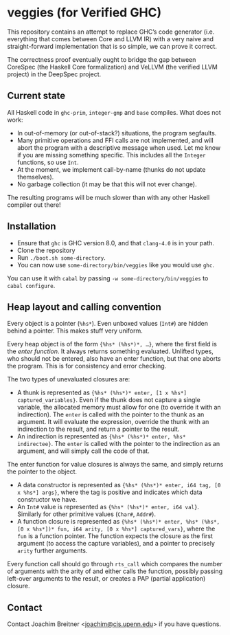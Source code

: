 veggies (for Verified GHC)
==========================

This repository contains an attempt to replace GHC’s code generator (i.e.
everything that comes between Core and LLVM IR) with a very naive and
straight-forward implementation that is so simple, we can prove it correct.

The correctness proof eventually ought to bridge the gap between CoreSpec (the
Haskell Core formalization) and VeLLVM (the verified LLVM project) in the
DeepSpec project.

Current state
-------------

All Haskell code in `ghc-prim`, `integer-gmp` and `base` compiles. What does
not work:

 * In out-of-memory (or out-of-stack?) situations, the program segfaults.
 * Many primitive operations and FFI calls are not implemented, and will abort
   the program with a descriptive message when used. Let me know if you are
   missing something specific. This includes all the `Integer` functions, so
   use `Int`.
 * At the moment, we implement call-by-name (thunks do not update themselves).
 * No garbage collection (it may be that this will not ever change).

The resulting programs will be much slower than with any other Haskell compiler
out there!

Installation
------------

 * Ensure that `ghc` is GHC version 8.0, and that `clang-4.0` is in your path.
 * Clone the repository
 * Run `./boot.sh some-directory`.
 * You can now use `some-directory/bin/veggies` like you would use `ghc`.

You can use it with `cabal` by passing `-w some-directory/bin/veggies` to
`cabal configure`.

Heap layout and calling convention
----------------------------------

Every object is a pointer (`%hs*`). Even unboxed values (`Int#`) are hidden
behind a pointer. This makes stuff very uniform.

Every heap object is of the form `{%hs* (%hs*)*, …}`, where the first field is
the *enter function*. It always returns something evaluated. Unlifted types,
who should not be entered, also have an enter function, but that one aborts the
program. This is for consistency and error checking.

The two types of unevaluated closures are:

 * A thunk is represented as `{%hs* (%hs*)* enter, [1 x %hs*] captured_variables}`.
   Even if the thunk does not capture a single variable, the allocated memory
   must allow for one (to override it with an indirection).
   The `enter` is called with the pointer to the thunk as an argument. It will
   evaluate the expression, override the thunk with an indirection to the
   result, and return a pointer to the result.
 * An indirection is represented as `{%hs* (%hs*)* enter, %hs* indirectee}`.
   The `enter` is called with the pointer to the indirection as an argument,
   and will simply call the code of that.

The enter function for value closures is always the same, and simply returns
the pointer to the object.

 * A data constructor is represented as `{%hs* (%hs*)* enter, i64 tag, [0 x
   %hs*] args}`, where the tag is positive and indicates which data constructor
   we have.
 * An `Int#` value is represented as `{%hs* (%hs*)* enter, i64 val}`. Similarly
   for other primitive values (`Char#`, `Addr#`).
 * A function closure is represented as `{%hs* (%hs*)* enter, %hs* (%hs*, [0 x
   %hs*])* fun, i64 arity, [0 x %hs*] captured_vars}`, where the `fun` is a
   function pointer. The function expects the closure as the first argument (to
   access the capture variables), and a pointer to precisely `arity` further
   arguments.

Every function call should go through `rts_call` which compares the number of
arguments with the arity of and either calls the function, possibly passing
left-over arguments to the result, or creates a PAP (partial application)
closure.


Contact
-------

Contact Joachim Breitner <<joachim@cis.upenn.edu>> if you have questions.
